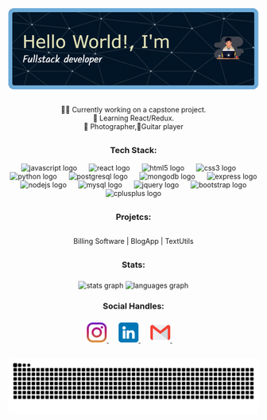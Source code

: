 <img width=auto src="h1.png"/>

##

<p align="center" style="font-size:30">🧗‍♂️ Currently working on a capstone project.<br>📖 Learning React/Redux.<br> 📸 Photographer,🎸Guitar player</p>   

##

<h3 align="center">Tech Stack:</h3>

<div align="center">
    <img src="https://cdn.jsdelivr.net/gh/devicons/devicon/icons/javascript/javascript-original.svg" height="24" alt="javascript logo"  />
    <img width="16" />
    <img src="https://cdn.jsdelivr.net/gh/devicons/devicon/icons/react/react-original.svg" height="24" alt="react logo"  />
    <img width="16" />
    <img src="https://cdn.jsdelivr.net/gh/devicons/devicon/icons/html5/html5-original.svg" height="24" alt="html5 logo"  />
    <img width="16" />
    <img src="https://cdn.jsdelivr.net/gh/devicons/devicon/icons/css3/css3-original.svg" height="24" alt="css3 logo"  />
    <img width="16" />
    <img src="https://cdn.jsdelivr.net/gh/devicons/devicon/icons/python/python-original.svg" height="24" alt="python logo"  />
    <img width="16" />
    <img src="https://cdn.jsdelivr.net/gh/devicons/devicon/icons/postgresql/postgresql-original.svg" height="24" alt="postgresql logo"  />
    <img width="16" />
    <img src="https://cdn.jsdelivr.net/gh/devicons/devicon/icons/mongodb/mongodb-original.svg" height="24" alt="mongodb logo"  />
    <img width="16" />
    <img src="https://cdn.jsdelivr.net/gh/devicons/devicon/icons/express/express-original.svg" height="24" alt="express logo"  />
    <img width="16" />
    <img src="https://cdn.jsdelivr.net/gh/devicons/devicon/icons/nodejs/nodejs-original.svg" height="24" alt="nodejs logo"  />
    <img width="16" />
    <img src="https://cdn.jsdelivr.net/gh/devicons/devicon/icons/mysql/mysql-original.svg" height="24" alt="mysql logo"  />
    <img width="16" />
    <img src="https://cdn.jsdelivr.net/gh/devicons/devicon/icons/jquery/jquery-original.svg" height="24" alt="jquery logo"  />
    <img width="16" />
    <img src="https://cdn.jsdelivr.net/gh/devicons/devicon/icons/bootstrap/bootstrap-original.svg" height="24" alt="bootstrap logo"  />
    <img width="16" />
    <img src="https://cdn.jsdelivr.net/gh/devicons/devicon/icons/cplusplus/cplusplus-original.svg" height="24" alt="cplusplus logo"  />
  </div>  

##

<h3 align="center">Projetcs:</h3>

##

<div align="center">
<a>Billing Software</a> | <a>BlogApp</a> | <a>TextUtils</a>
</div>

##

<h3 align="center">Stats:</h3>

###

<div align="center">
  <img src="https://github-readme-stats.vercel.app/api?username=thevishalrathod&hide_title=false&hide_rank=false&show_icons=true&include_all_commits=true&count_private=true&disable_animations=false&theme=dracula&locale=en&hide_border=false" height="150" alt="stats graph"  />
  <img src="https://github-readme-stats.vercel.app/api/top-langs?username=thevishalrathod&locale=en&hide_title=false&layout=compact&card_width=320&langs_count=5&theme=dracula&hide_border=false" height="150" alt="languages graph"  />
</div>

###

<h3 align="center">Social Handles:</h3>

###

<div align="center" >
    <a href="https://www.instagram.com/photograph.by_vishal/">
        <img src="instagram.png" width="40" height="40"/>
    </a>  
    <img width="16"/>
    <a href="https://www.linkedin.com/in/rathodstack/">
        <img src="linkedin.png" width="40" height="40"/>
    </a>
    <img width="16"/>
    <a href="rathodvishal016@gmail.com">
        <img src="gmail.png" width="40" height="40"/>
    <img width="16"/>
</div>

##

<img src="https://raw.githubusercontent.com/thevishalrathod/thevishalrathod/output/snake.svg" alt="Snake animation" />

###
